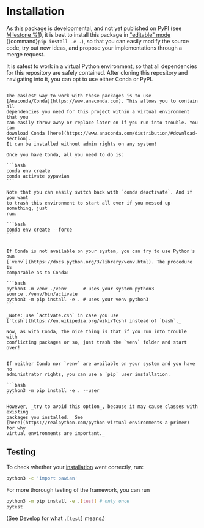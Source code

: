 # Installation

As this package is developmental, and not yet published on PyPI (see
[Milestone %1](https://gitlab.ep1.rub.de/redeboer/pyPawianTools/-/milestones/1)),
it is best to install this package in
["editable" mode](https://pip.pypa.io/en/stable/reference/pip_install/#editable-installs)
({command}`pip install -e .`), so that you can easily modify the source code,
try out new ideas, and propose your implementations through a merge request.

It is safest to work in a virtual Python environment, so that all dependencies
for this repository are safely contained. After cloning this repository and
navigating into it, you can opt to use either Conda or PyPI.

````{tabbed} Conda

The easiest way to work with these packages is to use
[Anaconda/Conda](https://www.anaconda.com). This allows you to contain all
dependencies you need for this project within a virtual environment that you
can easily throw away or replace later on if you run into trouble. You can
download Conda [here](https://www.anaconda.com/distribution/#download-section).
It can be installed without admin rights on any system!

Once you have Conda, all you need to do is:

```bash
conda env create
conda activate pypawian
```

Note that you can easily switch back with `conda deactivate`. And if you want
to trash this environment to start all over if you messed up something, just
run:

```bash
conda env create --force
```
````

````{tabbed} Python venv

If Conda is not available on your system, you can try to use Python's own
[`venv`](https://docs.python.org/3/library/venv.html). The procedure is
comparable as to Conda:

```bash
python3 -m venv ./venv      # uses your system python3
source ./venv/bin/activate
python3 -m pip install -e . # uses your venv python3
```

_Note: use `activate.csh` in case you use
[`tcsh`](https://en.wikipedia.org/wiki/Tcsh) instead of `bash`._

Now, as with Conda, the nice thing is that if you run into trouble with
conflicting packages or so, just trash the `venv` folder and start over!

````

````{tabbed} User installation

If neither Conda nor `venv` are available on your system and you have no
administrator rights, you can use a `pip` user installation.

```bash
python3 -m pip install -e . --user
```

However, _try to avoid this option_, because it may cause classes with existing
packages you installed. _See
[here](https://realpython.com/python-virtual-environments-a-primer) for why
virtual environments are important._
````

## Testing

To check whether your [installation](#installation) went correctly, run:

```bash
python3 -c 'import pawian'
```

For more thorough testing of the framework, you can run

```bash
python3 -m pip install -e .[test] # only once
pytest
```

(See [Develop](./develop.md) for what `.[test]` means.)
